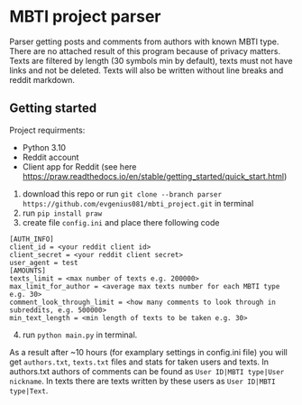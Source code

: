 # MBTI project parser
Parser getting posts and comments from authors with known MBTI type. There are no attached result of this program because of privacy matters. Texts are filtered by length (30 symbols min by default), texts must not have links and not be deleted. Texts will also be written without line breaks and reddit markdown.

## Getting started


Project requirments:
- Python 3.10
- Reddit account
- Client app for Reddit (see here https://praw.readthedocs.io/en/stable/getting_started/quick_start.html)
1. download this repo or run `git clone --branch parser https://github.com/evgenius081/mbti_project.git` in terminal
2. run `pip install praw`
3. create file `config.ini` and place there following code

  ```
  [AUTH_INFO]
  client_id = <your reddit client id>
  client_secret = <your reddit client secret>
  user_agent = test
  [AMOUNTS]
  texts_limit = <max number of texts e.g. 200000>
  max_limit_for_author = <average max texts number for each MBTI type e.g. 30>
  comment_look_through_limit = <how many comments to look through in subreddits, e.g. 500000>
  min_text_length = <min length of texts to be taken e.g. 30>
  ```

4. run `python main.py` in terminal.

As a result after ~10 hours (for examplary settings in config.ini file) you will get `authors.txt`, `texts.txt` files and stats for taken users and texts. In authors.txt authors of comments can be found as `User ID|MBTI type|User nickname`. In texts there are texts written by these users as `User ID|MBTI type|Text`.

